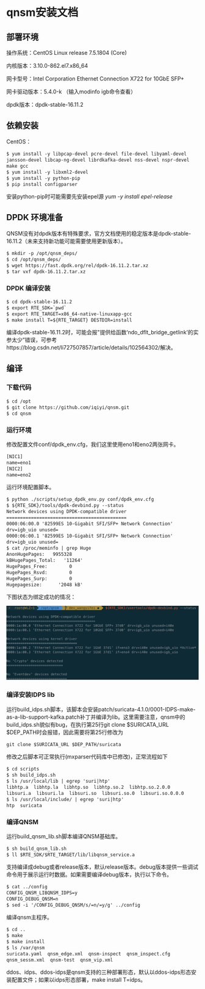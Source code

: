 # **qnsm安装文档**

## **部署环境**

操作系统：CentOS Linux release 7.5.1804 (Core)

内核版本：3.10.0-862.el7.x86_64

网卡型号：Intel Corporation Ethernet Connection X722 for 10GbE SFP+

网卡驱动版本：5.4.0-k （输入modinfo igb命令查看）

dpdk版本：dpdk-stable-16.11.2

## **依赖安装**

CentOS：

```
$ yum install -y libpcap-devel pcre-devel file-devel libyaml-devel jansson-devel libcap-ng-devel librdkafka-devel nss-devel nspr-devel make gcc
$ yum install -y libxml2-devel
$ yum install -y python-pip
$ pip install configparser
```

安装python-pip时可能需要先安装epel源 *yum -y install epel-release*

## **DPDK 环境准备**

QNSM没有对dpdk版本有特殊要求，官方文档使用的稳定版本是dpdk-stable-16.11.2（未来支持新功能可能需要使用更新版本）。

```
$ mkdir -p /opt/qnsm_deps/
$ cd /opt/qnsm_deps/
$ wget https://fast.dpdk.org/rel/dpdk-16.11.2.tar.xz   
$ tar vxf dpdk-16.11.2.tar.xz
```

### **DPDK 编译安装**

```
$ cd dpdk-stable-16.11.2
$ export RTE_SDK=`pwd`
$ export RTE_TARGET=x86_64-native-linuxapp-gcc
$ make install T=${RTE_TARGET} DESTDIR=install
```

编译dpdk-stable-16.11.2时，可能会报"提供给函数‘ndo_dflt_bridge_getlink’的实参太少”错误，可参考https://blog.csdn.net/li727507857/article/details/102564302/解决。

## **编译**

### **下载代码**

```
$ cd /opt
$ git clone https://github.com/iqiyi/qnsm.git
$ cd qnsm
```

### **运行环境**

修改配置文件conf/dpdk_env.cfg，我们这里使用eno1和eno2两张网卡。

```
[NIC1]
name=eno1
[NIC2]
name=eno2
```

运行环境配置脚本。

```
$ python ./scripts/setup_dpdk_env.py conf/dpdk_env.cfg
$ ${RTE_SDK}/tools/dpdk-devbind.py --status
Network devices using DPDK-compatible driver
============================================
0000:06:00.0 '82599ES 10-Gigabit SFI/SFP+ Network Connection' drv=igb_uio unused=
0000:06:00.1 '82599ES 10-Gigabit SFI/SFP+ Network Connection' drv=igb_uio unused=
$ cat /proc/meminfo | grep Huge
AnonHugePages:   9955328 
kBHugePages_Total:   '11264'
HugePages_Free:        0
HugePages_Rsvd:        0
HugePages_Surp:        0
Hugepagesize:      '2048 kB'
```

下图状态为绑定成功的情况：                 

![img](./img/dpdk-bind.png)        

### **编译安装IDPS lib**

运行build_idps.sh脚本，该脚本会安装patch/suricata-4.1.0/0001-IDPS-make-as-a-lib-support-kafka.patch补丁并编译为lib。这里需要注意，qnsm中的build_idps.sh貌似有bug，在执行第25行git clone $SURICATA_URL $DEP_PATH时会报错，因此需要将第25行修改为

```
git clone $SURICATA_URL $DEP_PATH/suricata
```

修改之后脚本可正常执行(mxparser代码库中已修改)，正常流程如下

```
$ cd scripts
$ sh build_idps.sh
$ ls /usr/local/lib | egrep 'suri|htp'
libhtp.a  libhtp.la  libhtp.so  libhtp.so.2  libhtp.so.2.0.0  libsuri.a  libsuri.la  libsuri.so  libsuri.so.0  libsuri.so.0.0.0 
$ ls /usr/local/include/ | egrep 'suri|htp'
htp  suricata
```

### **编译QNSM**

运行build_qnsm_lib.sh脚本编译QNSM基础库。

```
$ sh build_qnsm_lib.sh
$ ll $RTE_SDK/$RTE_TARGET/lib/libqnsm_service.a
```

支持编译成debug或者release版本，默认release版本。debug版本提供一些调试命令用于展示运行时数据。如果需要编译debug版本，执行以下命令。

```
$ cat ../config
CONFIG_QNSM_LIBQNSM_IDPS=y
CONFIG_DEBUG_QNSM=n
$ sed -i '/CONFIG_DEBUG_QNSM/s/=n/=y/g' ../config
```

编译qnsm主程序。

```
$ cd ..
$ make
$ make install
$ ls /var/qnsm
suricata.yaml  qnsm_edge.xml  qnsm-inspect  qnsm_inspect.cfg qnsm_sessm.xml  qnsm-test  qnsm_vip.xml
```

ddos、idps、ddos-idps是qnsm支持的三种部署形态，默认以ddos-idps形态安装配置文件；如果以idps形态部署，make install T=idps。